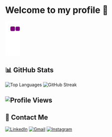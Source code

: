 # Welcome to my profile 👋


![snake gif](https://github.com/joaovfe/joaovfe/blob/output/github-contribution-grid-snake.gif)


## 📊 GitHub Stats  
![Top Languages](https://github-readme-stats.vercel.app/api/top-langs/?username=joaovfe&layout=compact&theme=radical) ![GitHub Streak](https://github-readme-streak-stats.herokuapp.com/?user=joaovfe&theme=radical)


![Profile Views](https://komarev.com/ghpvc/?username=joaovfe&color=blueviolet)
---

## 📩 Contact Me  
[![LinkedIn](https://img.shields.io/badge/LinkedIn-0077B5?style=for-the-badge&logo=linkedin&logoColor=white)]([https://linkedin.com/in/your-profile](https://www.linkedin.com/in/jo%C3%A3o-vitor-figueiredo-espindola-3605102a4/)) [![Gmail](https://img.shields.io/badge/Gmail-D14836?style=for-the-badge&logo=gmail&logoColor=white)](mailto:joaovitorfespindola@gmail.com) 
[![Instagram](https://img.shields.io/badge/Instagram-E4405F?style=for-the-badge&logo=instagram&logoColor=white)](https://instagram.com/joaovfe)   



